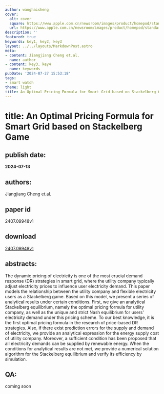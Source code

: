 ```yaml
---
author: wanghaisheng
cover:
  alt: cover
  square: https://www.apple.com.cn/newsroom/images/product/homepod/standard/Apple-HomePod-hero-230118_big.jpg.large_2x.jpg
  url: https://www.apple.com.cn/newsroom/images/product/homepod/standard/Apple-HomePod-hero-230118_big.jpg.large_2x.jpg
description: ''
featured: true
keywords: key1, key2, key3
layout: ../../layouts/MarkdownPost.astro
meta:
- content: Jiangjiang Cheng et.al.
  name: author
- content: key3, key4
  name: keywords
pubDate: '2024-07-27 15:53:18'
tags:
- smart watch
theme: light
title: An Optimal Pricing Formula for Smart Grid based on Stackelberg Game
---
```


# title: An Optimal Pricing Formula for Smart Grid based on Stackelberg Game 
## publish date: 
**2024-07-13** 
## authors: 
  Jiangjiang Cheng et.al. 
## paper id
2407.09948v1
## download
[2407.09948v1](http://arxiv.org/abs/2407.09948v1)
## abstracts:
The dynamic pricing of electricity is one of the most crucial demand response (DR) strategies in smart grid, where the utility company typically adjust electricity prices to influence user electricity demand. This paper models the relationship between the utility company and flexible electricity users as a Stackelberg game. Based on this model, we present a series of analytical results under certain conditions. First, we give an analytical Stackelberg equilibrium, namely the optimal pricing formula for utility company, as well as the unique and strict Nash equilibrium for users' electricity demand under this pricing scheme. To our best knowledge, it is the first optimal pricing formula in the research of price-based DR strategies. Also, if there exist prediction errors for the supply and demand of electricity, we provide an analytical expression for the energy supply cost of utility company. Moreover, a sufficient condition has been proposed that all electricity demands can be supplied by renewable energy. When the conditions for analytical results are not met, we provide a numerical solution algorithm for the Stackelberg equilibrium and verify its efficiency by simulation.
## QA:
coming soon
